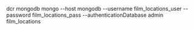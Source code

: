 dcr mongodb mongo --host mongodb --username film_locations_user --password film_locations_pass --authenticationDatabase admin film_locations
